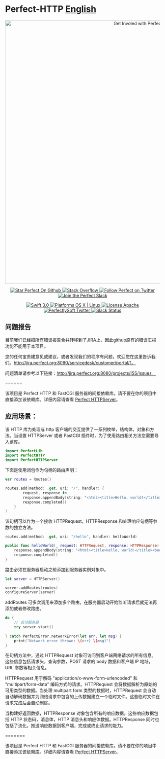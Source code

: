 # Perfect-HTTP [English](README.md)

<p align="center">
    <a href="http://perfect.org/get-involved.html" target="_blank">
        <img src="http://perfect.org/assets/github/perfect_github_2_0_0.jpg" alt="Get Involed with Perfect!" width="854" />
    </a>
</p>

<p align="center">
    <a href="https://github.com/PerfectlySoft/Perfect" target="_blank">
        <img src="http://www.perfect.org/github/Perfect_GH_button_1_Star.jpg" alt="Star Perfect On Github" />
    </a>  
    <a href="http://stackoverflow.com/questions/tagged/perfect" target="_blank">
        <img src="http://www.perfect.org/github/perfect_gh_button_2_SO.jpg" alt="Stack Overflow" />
    </a>  
    <a href="https://twitter.com/perfectlysoft" target="_blank">
        <img src="http://www.perfect.org/github/Perfect_GH_button_3_twit.jpg" alt="Follow Perfect on Twitter" />
    </a>  
    <a href="http://perfect.ly" target="_blank">
        <img src="http://www.perfect.org/github/Perfect_GH_button_4_slack.jpg" alt="Join the Perfect Slack" />
    </a>
</p>

<p align="center">
    <a href="https://developer.apple.com/swift/" target="_blank">
        <img src="https://img.shields.io/badge/Swift-3.0-orange.svg?style=flat" alt="Swift 3.0">
    </a>
    <a href="https://developer.apple.com/swift/" target="_blank">
        <img src="https://img.shields.io/badge/Platforms-OS%20X%20%7C%20Linux%20-lightgray.svg?style=flat" alt="Platforms OS X | Linux">
    </a>
    <a href="http://perfect.org/licensing.html" target="_blank">
        <img src="https://img.shields.io/badge/License-Apache-lightgrey.svg?style=flat" alt="License Apache">
    </a>
    <a href="http://twitter.com/PerfectlySoft" target="_blank">
        <img src="https://img.shields.io/badge/Twitter-@PerfectlySoft-blue.svg?style=flat" alt="PerfectlySoft Twitter">
    </a>
    <a href="http://perfect.ly" target="_blank">
        <img src="http://perfect.ly/badge.svg" alt="Slack Status">
    </a>
</p>

## 问题报告

目前我们已经把所有错误报告合并转移到了JIRA上，因此github原有的错误汇报功能不能用于本项目。

您的任何宝贵建意见或建议，或者发现我们的程序有问题，欢迎您在这里告诉我们。http://jira.perfect.org:8080/servicedesk/customer/portal/1。

问题清单请参考以下链接：http://jira.perfect.org:8080/projects/ISS/issues。

======

该项目是 Perfect HTTP 和 FastCGI 服务器的间接依赖库。请不要在你的项目中直接添加该依赖库。详细内容请查看 [Perfect HTTPServer](https://github.com/PerfectlySoft/Perfect-HTTPServer)。

## 应用场景：
该 HTTP 库为处理与 http 客户端的交互提供了一系列枚举，结构体，对象和方法。当设置 HTTPServer 或者 PastCGI 插件时，为了使用路由相关方法您需要导入该库。

``` swift
import PerfectLib
import PerfectHTTP
import PerfectHTTPServer
```

下面是使用闭包作为句柄的路由声明：

``` swift
var routes = Routes()

routes.add(method: .get, uri: "/", handler: {
		request, response in
		response.appendBody(string: "<html><title>Hello, world!</title><body>Hello, world!</body></html>")
		response.completed()
	}
)
```

该句柄可以作为一个接收 HTTPRequest，HTTPResponse 和处理响应句柄等参数的独立方法。

``` swift
routes.add(method: .get, uri: "/hello", handler: helloWorld)

public func helloWorld(_ request: HTTPRequest, response: HTTPResponse) {
    response.appendBody(string: "<html><title>Hello, world!</title><body>Hello, world!</body></html>")
	response.completed()
}
```

路由必须在服务器启动之前添加到服务器实例对象中。

``` swift
let server = HTTPServer()

server.addRoutes(routes)
configureServer(server)
```

addRoutes 可多次调用来添加多个路由。在服务器启动开始监听请求后就无法再添加或者修改路由。

``` swift
do {
	// 启动服务器
	try server.start()
    
} catch PerfectError.networkError(let err, let msg) {
	print("Network error thrown: \(err) \(msg)")
}

```

在句柄方法中，通过 HTTPRequest 对象可访问到客户端网络请求的所有信息。这些信息包括请求头，查询参数，POST 请求的 body 数据和客户端 IP 地址，URL 参数等相关信息。

HTTPRequest 用于解码 "application/x-www-form-urlencoded" 和 "multipart/form-data" 编码方式的请求。HTTPRequest 会将数据解析为原始的可用类型的数据。当处理 multipart form 类型的数据时，HTTPRequest 会自动自动解码数据并为网络请求中包含的上传数据建立一个临时文件。这些临时文件在请求完成后会自动删除。

当构建好返回数据，HTTPResponse 对象包含所有的响应数据。这些响应数据包括 HTTP 状态码，消息体，HTTP 消息头和响应体数据。HTTPResponse 同时也包括了流化，推送响应数据到客户端，完成或终止请求的能力。

=======

该项目是 Perfect HTTP 和 FastCGI 服务器的间接依赖库。请不要在你的项目中直接添加该依赖库。详细内容请查看 [Perfect HTTPServer](https://github.com/PerfectlySoft/Perfect-HTTPServer)。
